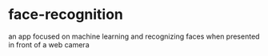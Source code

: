 # face-recognition
an app focused on machine learning and recognizing faces when presented in front of a web camera
